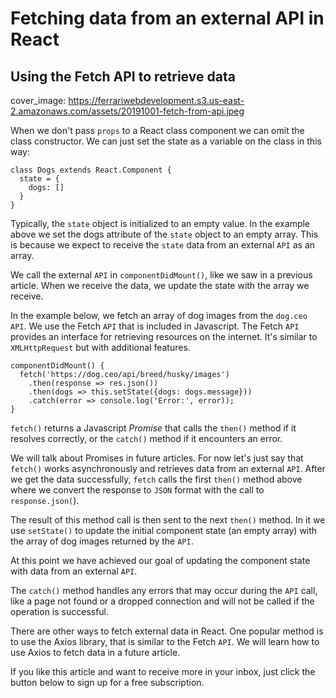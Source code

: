 # Fetching data from an external API in React
## Using the Fetch API to retrieve data

cover_image: https://ferrariwebdevelopment.s3.us-east-2.amazonaws.com/assets/20191001-fetch-from-api.jpeg


When we don't pass `props` to a React class component we can omit the class constructor. We can just set the state as a variable on the class in this way:

```
class Dogs extends React.Component {
  state = {
    dogs: []
  }
}
```

Typically, the `state` object is initialized to an empty value.
In the example above we set the dogs attribute of the `state` object to an empty array.
This is because we expect to receive the `state` data from an external `API` as an array.

We call the external `API` in `componentDidMount()`, like we saw in a previous article.
When we receive the data, we update the state with the array we receive.

In the example below, we fetch an array of dog images from the `dog.ceo` `API`. We use the Fetch `API` that is included in Javascript. The Fetch `API` provides an interface for retrieving resources on the internet. It's similar to `XMLHttpRequest` but with additional features.

```
componentDidMount() {
  fetch('https://dog.ceo/api/breed/husky/images')
    .then(response => res.json())
    .then(dogs => this.setState({dogs: dogs.message}))
    .catch(error => console.log('Error:', error));
}
```

`fetch()` returns a Javascript *Promise* that calls the `then()` method if it resolves correctly, or the `catch()` method if it encounters an error.

We will talk about Promises in future articles. For now let's just say that `fetch()` works asynchronously and retrieves data from an external `API`.
After we get the data successfully, `fetch` calls the first `then()` method above where we convert the response to `JSON` format with the call to `response.json(`).

The result of this method call is then sent to the next `then()` method.
In it we use `setState()` to update the initial component state (an empty array) with the array of dog images returned by the `API`.

At this point we have achieved our goal of updating the component state with data from an external `API`.

The `catch()` method handles any errors that may occur during the `API` call, like a page not found or a dropped connection and will not be called if the operation is successful.

There are other ways to fetch external data in React. One popular method is to use the Axios library, that is similar to the Fetch `API`.
We will learn how to use Axios to fetch data in a future article.

If you like this article and want to receive more in your inbox, just click the button below to sign up for a free subscription.
